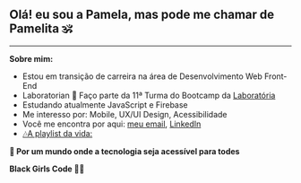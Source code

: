 ****<h2>Olá! eu sou a Pamela, mas pode me chamar de Pamelita 🕉</h2>****

***

**Sobre mim:**

- Estou em transição de carreira na área de Desenvolvimento Web Front-End
- Laboratorian 💖 Faço parte da 11ª Turma do Bootcamp da [Laboratória](https://www.laboratoria.la/br)
- Estudando atualmente JavaScript e Firebase
- Me interesso por: Mobile, UX/UI Design, Acessibilidade
- Você me encontra por aqui: [meu email](pamelladandolo@gmail.com), [LinkedIn](https://www.linkedin.com/in/pameladandolo/)
- <a href= "https://open.spotify.com/playlist/1jmQ1NbvhUu1S0qfvYZ5m8?si=e8a4d9a61c1947c4"> 🎶A playlist da vida:</a>

  
**🚀 Por um mundo onde a tecnologia seja acessível para todes**

**Black Girls Code 💪🏽**


